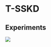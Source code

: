 # T-SSKD

## Experiments
<img src='https://user-images.githubusercontent.com/55969260/143983852-2a0c1007-5197-4b43-9ca9-c4e59c1efa4f.png'>
